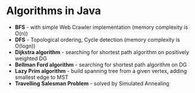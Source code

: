 # Algorithms in Java

* **BFS** - with simple Web Crawler implementation (memory complexity is O(n))
* **DFS** - Topological ordering, Cycle detection (memory complexity is O(logn))
* **Dijkstra algorithm** - searching for shortest path algorithm on positively weighted DG
* **Bellman Ford algorithm** - searching for shortest path algorithm on DG
* **Lazy Prim algorithm** - build spanning tree from a given vertex, adding smallest edge to MST
* **Travelling Salesman Problem** - solved by Simulated Annealing